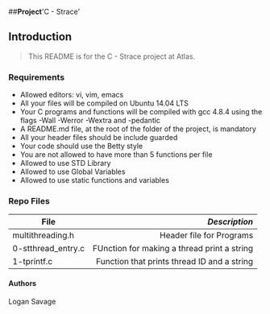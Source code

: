 ##**Project**'C - Strace'

## Introduction
> This README is for the C - Strace project at Atlas.

### Requirements
- Allowed editors: vi, vim, emacs
- All your files will be compiled on Ubuntu 14.04 LTS
- Your C programs and functions will be compiled with gcc 4.8.4 using the flags -Wall -Werror -Wextra and -pedantic
- A README.md file, at the root of the folder of the project, is mandatory
- All your header files should be include guarded
- Your code should use the Betty style
- You are not allowed to have more than 5 functions per file
- Allowed to use STD Library
- Allowed to use Global Variables
- Allowed to use static functions and variables

### Repo Files
| **File** | *__Description__* |
|----------|----------------:|
|multithreading.h| Header file for Programs|
|0-stthread_entry.c| FUnction for making a thread print a string|
|1-tprintf.c| Function that prints thread ID and a string|

#### Authors
Logan Savage